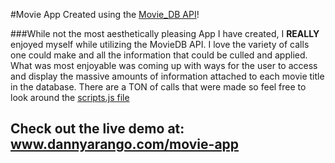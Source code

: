 #Movie App Created using the [Movie_DB API](https://www.themoviedb.org/)!

###While not the most aesthetically pleasing App I have created, I **REALLY** enjoyed myself while utilizing the MovieDB API.  I love the variety of calls one could make and all the information that could be culled and applied. What was most enjoyable was coming up with ways for the user to access and display the massive amounts of information attached to each movie title in the database.  There are a TON of calls that were made so feel free to look around the [scripts.js file](../blob/master/LICENSE)

## Check out the live demo at: www.dannyarango.com/movie-app

